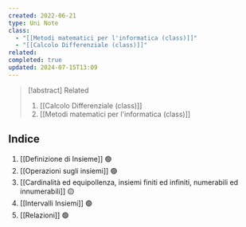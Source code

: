 ```yaml
---
created: 2022-06-21
type: Uni Note
class:
  - "[[Metodi matematici per l'informatica (class)]]"
  - "[[Calcolo Differenziale (class)]]"
related: 
completed: true
updated: 2024-07-15T13:09
---
```

>[!abstract] Related
>1. [[Calcolo Differenziale (class)]]
>2. [[Metodi matematici per l'informatica (class)]]


## Indice

1. [[Definizione di Insieme]] 🟢
2. [[Operazioni sugli insiemi]] 🟢
3. [[Cardinalità ed equipollenza, insiemi finiti ed infiniti, numerabili ed innumerabili]] 🟡
4. [[Intervalli Insiemi]] 🟢
5. [[Relazioni]] 🟢


